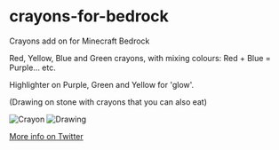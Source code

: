 # crayons-for-bedrock
Crayons add on for Minecraft Bedrock

Red, Yellow, Blue and Green crayons, with mixing colours:
Red + Blue = Purple... etc.

Highlighter on Purple, Green and Yellow for 'glow'.

(Drawing on stone with crayons that you can also eat)

![Crayon](https://pbs.twimg.com/media/FbUHxJYaUAASmv5?format=png&name=360x360)
![Drawing](https://pbs.twimg.com/media/FbUsIB4agAA_JGg?format=jpg&name=large)

[More info on Twitter](https://twitter.com/TheWorldFoundry/status/1564201992389816320?s=20&t=iScZ-69tl1CnvPFt1M_ftw)
